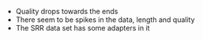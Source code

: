 - Quality drops towards the ends
- There seem to be spikes in the data, length and quality
- The SRR data set has some adapters in it
